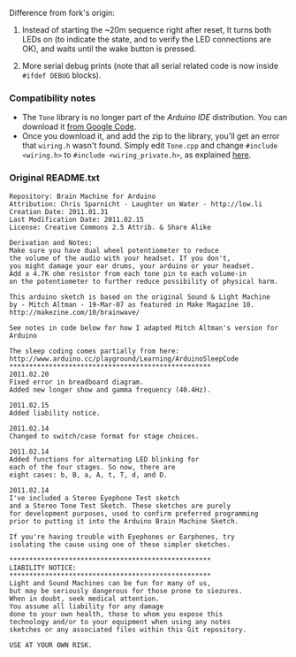 Difference from fork's origin:

1. Instead of starting the ~20m sequence right after reset,
   It turns both LEDs on (to indicate the state, and to verify
   the LED connections are OK), and waits until the wake button
   is pressed.

2. More serial debug prints (note that all serial related code is now
   inside `#ifdef DEBUG` blocks).

### Compatibility notes

* The `Tone` library is no longer part of the *Arduino IDE* distribution.
  You can download it [from Google Code](https://code.google.com/archive/p/arduino-tone/downloads).
* Once you download it, and add the zip to the library, you'll get an error that `wiring.h` wasn't found.
  Simply edit `Tone.cpp` and change `#include <wiring.h>` to `#include <wiring_private.h>`, as explained
  [here](https://forum.arduino.cc/index.php?topic=88449.msg664722#msg664722).


### Original README.txt

    Repository: Brain Machine for Arduino
    Attribution: Chris Sparnicht - Laughter on Water - http://low.li
    Creation Date: 2011.01.31
    Last Modification Date: 2011.02.15
    License: Creative Commons 2.5 Attrib. & Share Alike
    
    Derivation and Notes:
    Make sure you have dual wheel potentiometer to reduce
    the volume of the audio with your headset. If you don't, 
    you might damage your ear drums, your arduino or your headset.
    Add a 4.7K ohm resistor from each tone pin to each volume-in
    on the potentiometer to further reduce possibility of physical harm.
    
    This arduino sketch is based on the original Sound & Light Machine 
    by - Mitch Altman - 19-Mar-07 as featured in Make Magazine 10.
    http://makezine.com/10/brainwave/
    
    See notes in code below for how I adapted Mitch Altman's version for Arduino
    
    The sleep coding comes partially from here:
    http://www.arduino.cc/playground/Learning/ArduinoSleepCode
    ***************************************************
    2011.02.20
    Fixed error in breadboard diagram. 
    Added new longer show and gamma frequency (40.4Hz).
    
    2011.02.15
    Added liability notice.
    
    2011.02.14
    Changed to switch/case format for stage choices.
    
    2011.02.14
    Added functions for alternating LED blinking for 
    each of the four stages. So now, there are 
    eight cases: b, B, a, A, t, T, d, and D.
    
    2011.02.14
    I've included a Stereo Eyephone Test sketch 
    and a Stereo Tone Test Sketch. These sketches are purely
    for development purposes, used to confirm preferred programming
    prior to putting it into the Arduino Brain Machine Sketch.
    
    If you're having trouble with Eyephones or Earphones, try
    isolating the cause using one of these simpler sketches.
    
    ***************************************************
    LIABILITY NOTICE:
    ***************************************************
    Light and Sound Machines can be fun for many of us,
    but may be seriously dangerous for those prone to siezures. 
    When in doubt, seek medical attention. 
    You assume all liability for any damage 
    done to your own health, those to whom you expose this
    technology and/or to your equipment when using any notes
    sketches or any associated files within this Git repository.
    
    USE AT YOUR OWN RISK.
